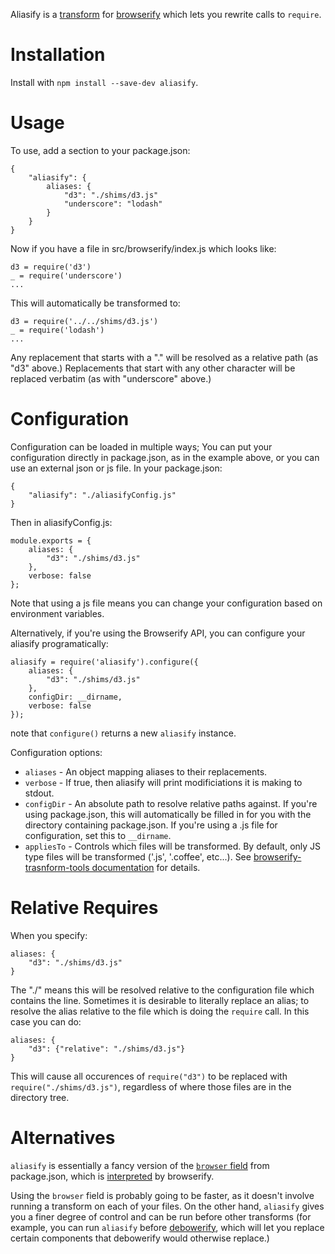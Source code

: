Aliasify is a [transform](https://github.com/substack/node-browserify#btransformtr) for [browserify](https://github.com/substack/node-browserify) which lets you rewrite calls to `require`.

Installation
============

Install with `npm install --save-dev aliasify`.

Usage
=====

To use, add a section to your package.json:

    {
        "aliasify": {
            aliases: {
                "d3": "./shims/d3.js"
                "underscore": "lodash"
            }
        }
    }

Now if you have a file in src/browserify/index.js which looks like:

    d3 = require('d3')
    _ = require('underscore')
    ...

This will automatically be transformed to:

    d3 = require('../../shims/d3.js')
    _ = require('lodash')
    ...

Any replacement that starts with a "." will be resolved as a relative path (as "d3" above.)  Replacements that start with any other character will be replaced verbatim (as with "underscore" above.)

Configuration
=============

Configuration can be loaded in multiple ways;  You can put your configuration directly in package.json, as in the example above, or you can use an external json or js file.  In your package.json:

    {
        "aliasify": "./aliasifyConfig.js"
    }

Then in aliasifyConfig.js:

    module.exports = {
        aliases: {
            "d3": "./shims/d3.js"
        },
        verbose: false
    };

Note that using a js file means you can change your configuration based on environment variables.

Alternatively, if you're using the Browserify API, you can configure your aliasify programatically:

    aliasify = require('aliasify').configure({
        aliases: {
            "d3": "./shims/d3.js"
        },
        configDir: __dirname,
        verbose: false
    });

note that `configure()` returns a new `aliasify` instance.

Configuration options:
* `aliases` - An object mapping aliases to their replacements.
* `verbose` - If true, then aliasify will print modificiations it is making to stdout.
* `configDir` - An absolute path to resolve relative paths against.  If you're using package.json, this will automatically be filled in for you with the directory containing package.json.  If you're using a .js file for configuration, set this to `__dirname`.
* `appliesTo` - Controls which files will be transformed.  By default, only JS type files will be transformed ('.js', '.coffee', etc...).  See [browserify-trasnform-tools documentation](https://github.com/benbria/browserify-transform-tools/wiki/Transform-Configuration#common-configuration) for details.

Relative Requires
=================

When you specify:

    aliases: {
        "d3": "./shims/d3.js"
    }

The "./" means this will be resolved relative to the configuration file which contains the line.
Sometimes it is desirable to literally replace an alias; to resolve the alias relative to the
file which is doing the `require` call.  In this case you can do:

    aliases: {
        "d3": {"relative": "./shims/d3.js"}
    }

This will cause all occurences of `require("d3")` to be replaced with `require("./shims/d3.js")`,
regardless of where those files are in the directory tree.


Alternatives
============

`aliasify` is essentially a fancy version of the [`browser` field](https://gist.github.com/defunctzombie/4339901#replace-specific-files---advanced) from package.json, which is [interpreted](https://github.com/substack/node-browserify#packagejson) by browserify.

Using the `browser` field is probably going to be faster, as it doesn't involve running a transform on each of your files.  On the other hand, `aliasify` gives you a finer degree of control and can be run before other transforms (for example, you can run `aliasify` before [debowerify](https://github.com/eugeneware/debowerify), which will let you replace certain components that debowerify would otherwise replace.)

